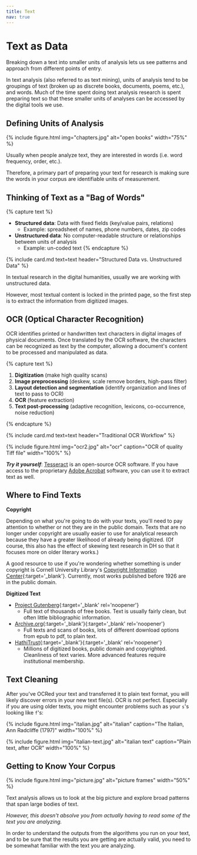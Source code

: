 ```yaml
---
title: Text
nav: true
---
```


# Text as Data

Breaking down a text into smaller units of analysis lets us see patterns and approach from different points of entry.

In text analysis (also referred to as text mining), units of analysis tend to be groupings of text (broken up as discrete books, documents, poems, etc.), and words. 
Much of the time spent doing text analysis research is spent preparing text so that these smaller units of analyses can be accessed by the digital tools we use.

## Defining Units of Analysis

{% include figure.html img="chapters.jpg" alt="open books" width="75%" %}

Usually when people analyze text, they are interested in words (i.e. word frequency, order, etc.). 

Therefore, a primary part of preparing your text for research is making sure the words in your corpus are identifiable units of measurement.

## Thinking of Text as a "Bag of Words"

{% capture text %}
- **Structured data**: Data with fixed fields (key/value pairs, relations)
    - Example: spreadsheet of names, phone numbers, dates, zip codes
- **Unstructured data**: No computer-readable structure or relationships between units of analysis
    - Example: un-coded text
{% endcapture %}
<div class="row justify-content-center">{% include card.md text=text header="Structured Data vs. Unstructured Data" %}</div>

In textual research in the digital humanities, usually we are working with unstructured data.

However, most textual content is locked in the printed page, so the first step is to extract the information from digitized images.

## OCR (Optical Character Recognition)

OCR identifies printed or handwritten text characters in digital images of physical documents. 
Once translated by the OCR software, the characters can be recognized as text by the computer, allowing a document's content to be processed and manipulated as data.

{% capture text %}
1. **Digitization** (make high quality scans)
2. **Image preprocessing** (deskew, scale remove borders, high-pass filter)
3. **Layout detection and segmentation** (identify organization and lines of text to pass to OCR)
4. **OCR** (feature extraction)
5. **Text post-processing** (adaptive recognition, lexicons, co-occurrence, noise reduction)

{% endcapture %}
<div class="row justify-content-center">{% include card.md text=text header="Traditional OCR Workflow" %}</div>

{% include figure.html img="ocr2.jpg" alt="ocr" caption="OCR of quality Tiff file" width="100%" %}

***Try it yourself***: [Tesseract](https://github.com/tesseract-ocr/) is an open-source OCR software. 
If you have access to the proprietary [Adobe Acrobat](https://acrobat.adobe.com/us/en/acrobat/how-to/ocr-software-convert-pdf-to-text.html) software, you can use it to extract text as well.

## Where to Find Texts

**Copyright**

Depending on what you're going to do with your texts, you'll need to pay attention to whether or not they are in the public domain. Texts that are no longer under copyright are usually easier to use for analytical research because they have a greater likelihood of already being digitized. 
(Of course, this also has the effect of skewing text research in DH so that it focuses more on older literary works.) 

A good resource to use if you're wondering whether something is under copyright is Cornell University Library's [Copyright Information Center](https://copyright.cornell.edu/publicdomain){:target='_blank'}. 
Currently, most works published before 1926 are in the public domain.

**Digitized Text**

- [Project Gutenberg](https://www.gutenberg.org/){:target='_blank' rel='noopener'}
    - Full text of thousands of free books. Text is usually fairly clean, but often little bibliographic information.
- [Archive.org](https://archive.org/){:target='_blank'}{:target='_blank' rel='noopener'}
    - Full texts and scans of books, lots of different download options from epub to pdf, to plain text.
- [HathiTrust](https://www.hathitrust.org/){:target='_blank'}{:target='_blank' rel='noopener'}
    - Millions of digitized books, public domain and copyrighted. Cleanliness of text varies. More advanced features require institutional membership.

## Text Cleaning

After you've OCRed your text and transferred it to plain text format, you will likely discover errors in your new text file(s). 
OCR is not perfect. 
Especially if you are using older texts, you might encounter problems such as your `s`'s looking like `f`'s:

{% include figure.html img="italian.jpg" alt="italian" caption="The Italian, Ann Radcliffe (1797)" width="100%" %}

{% include figure.html img="italian-text.jpg" alt="italian text" caption="Plain text, after OCR" width="100%" %}

## Getting to Know Your Corpus

{% include figure.html img="picture.jpg" alt="picture frames" width="50%" %}

Text analysis allows us to look at the big picture and explore broad patterns that span large bodies of text. 

*However, this doesn't absolve you from actually having to read some of the text you are analyzing.*

In order to understand the outputs from the algorithms you run on your text, and to be sure that the results you are getting are actually valid, you need to be somewhat familiar with the text you are analyzing.
